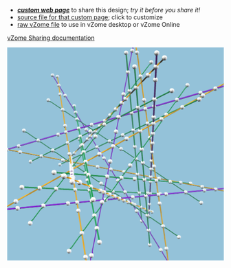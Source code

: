 
 - [***custom web page***][post] to share this design; *try it before you share it!*
 - [source file for that custom page][source]; click to customize
 - [raw vZome file][raw] to use in vZome desktop or vZome Online

[vZome Sharing documentation](https://vzome.github.io/vzome/sharing.html#how-it-works)

![Image](<cubicSurfaceLines-purpleYellow.png>)


[post]: <https://vorth.github.io/vzome-sharing/2022/04/02/cubicSurfaceLines-purpleYellow-15-15-41.html>
[source]: <https://github.com/vorth/vzome-sharing/edit/main/_posts/2022-04-02-cubicSurfaceLines-purpleYellow-15-15-41.md>
[raw]: <https://raw.githubusercontent.com/vorth/vzome-sharing/main/2022/04/02/15-15-41-cubicSurfaceLines-purpleYellow/cubicSurfaceLines-purpleYellow.vZome>